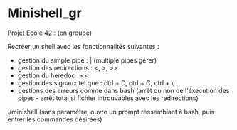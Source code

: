 # Minishell_gr

Projet Ecole 42 :
(en groupe)

Recréer un shell avec les fonctionnalités suivantes :

- gestion du simple pipe : | (multiple pipes gérer)
- gestion des redirections : <, >, >>
- gestion du heredoc : <<
- gestion des signaux tel que : ctrl + D, ctrl + C, ctrl + \
- gestions des erreurs comme dans bash (arrêt ou non de l'éxecution des pipes - arrêt total si fichier introuvables avec les redirections)

./minishell (sans paramètre, ouvre un prompt ressemblant à bash, puis entrer les commandes désirées)
